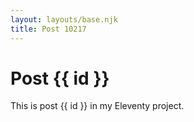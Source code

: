 ```yaml
---
layout: layouts/base.njk
title: Post 10217
---
```


# Post {{ id }}

This is post {{ id }} in my Eleventy project.
